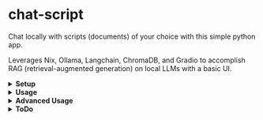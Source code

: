 # chat-script

Chat locally with scripts (documents) of your choice with this simple python app.

Leverages Nix, Ollama, Langchain, ChromaDB, and Gradio to accomplish RAG (retrieval-augmented generation) on local LLMs with a basic UI.

<details>
<summary><b>Setup</b></summary>
<b>Important: Must install Ollama and flake-enabled Nix before running anything.</b>

Start Ollama server (second and third commands only need to be run if models have not already been installed):

    ollama serve
    ollama pull mistral
    ollama pull mxbai-embed-large

<i>Note: I recommend running Ollama as a system service to avoid needing to run 'ollama serve' every time I boot.</i>

An optional setup step is to manually create the directory:

    ~/.chat-script

With the subfolders:

    ~/.chat-script/embeddings
    ~/.chat-script/scripts

This allows you to prepare your scripts before installing anything, but the folder creation itself is done automatically by the first 'nix run' command in the 'Usage' section.
</details>

<details>
<summary><b>Usage</b></summary>
Before any context can be used by the LLM, these context "scripts" must be added to ~/.chat-script/scripts

Executing the following will create this directory:

    nix run github:camdenboren/chat-script

Once you add your scripts, run the following to generate their associated embeddings:

    nix develop github:camdenboren/chat-script --command bash -c "python src/embeddings.py"

Now, the nix run command can be rerun to run this app normally (no local install needed, though it may be convenient for dedicated servers, etc.).

Access app at link: http://127.0.0.1:7860/

<i>*Note: Ollama must be running in the background in order for the app to actually get a response- see <b>Setup</b> for commands. It's also worthwhile to make sure the LLM is running on your GPU, otherwise responses are unbearably slow</i>
</details>

<details>
<summary><b>Advanced Usage</b></summary>
To set 'share=True' in app.launch()

    git clone https://github.com/camdenboren/chat-script.git
    cd chat-script
    modify app.py to include 'share=True'
    nix run .
    curl {given CDN link}
    sudo cp frpc_platform_arch_v0.2  /nix/store/.../gradio
    sudo chmod +x frpc_platform_arch_v0.2

Efficiently grab Youtube video transcripts

    Use this link to put video transcripts in ~/.chat-script/scripts: https://youtubechanneltranscripts.com/
    copy video title from freetube into search bar there
    For transcripts, made it through the video: Worlds Hardest One Set Leg Workout (MUSCLE GROWTH FAST)
</details>

<details>
<summary><b>ToDo</b></summary>

- [ ] Move to a more customizable UI via either gradio.Interface(), gradio.Blocks(), or a different framework like streamlit or flask
- [ ] Add button to call embeddings()
- [ ] Add dropdown to select available Ollama LLMs
</details>